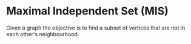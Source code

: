 # Maximal Independent Set (MIS)
Given a graph the objective is to find a subset of vertices that are not in each other's
neighbourhood.
